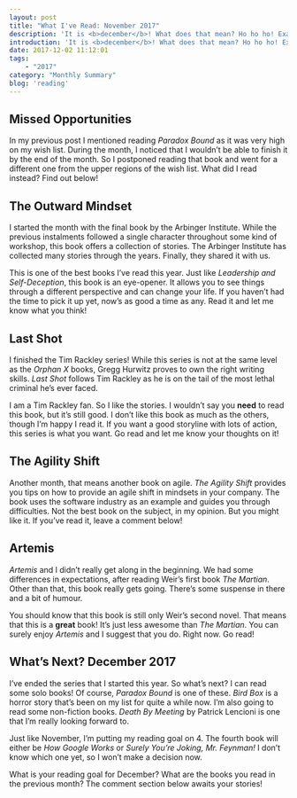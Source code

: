 ```yaml
---
layout: post
title: "What I've Read: November 2017"
description: 'It is <b>december</b>! What does that mean? Ho ho ho! Exactly! Another month has passed! So I present you another blog post about what I&#8217;ve read! How was my November? What are my thoughts on the books I&#8217;ve read? What was my goal again? 4 books? Here&#8217;s how I did.'
introduction: 'It is <b>december</b>! What does that mean? Ho ho ho! Exactly! Another month has passed! So I present you another blog post about what I&#8217;ve read! How was my November? What are my thoughts on the books I&#8217;ve read? What was my goal again? 4 books? Here&#8217;s how I did.'
date: 2017-12-02 11:12:01
tags:
    - "2017"
category: "Monthly Summary"
blog: 'reading'
---
```

## Missed Opportunities

In my previous post I mentioned reading <em>Paradox Bound</em> as it was very high on my wish list. During the month, I noticed that I wouldn&#8217;t be able to finish it by the end of the month. So I postponed reading that book and went for a different one from the upper regions of the wish list. What did I read instead? Find out below!

## The Outward Mindset

I started the month with the final book by the Arbinger Institute. While the previous instalments followed a single character throughout some kind of workshop, this book offers a collection of stories. The Arbinger Institute has collected many stories through the years. Finally, they shared it with us.

This is one of the best books I&#8217;ve read this year. Just like <em>Leadership and Self-Deception</em>, this book is an eye-opener. It allows you to see things through a different perspective and can change your life. If you haven&#8217;t had the time to pick it up yet, now&#8217;s as good a time as any. Read it and let me know what you think!

## Last Shot

I finished the Tim Rackley series! While this series is not at the same level as the <em>Orphan X</em> books, Gregg Hurwitz proves to own the right writing skills. <em>Last Shot</em> follows Tim Rackley as he is on the tail of the most lethal criminal he&#8217;s ever faced.

I am a Tim Rackley fan. So I like the stories. I wouldn&#8217;t say you <b>need</b> to read this book, but it&#8217;s still good. I don&#8217;t like this book as much as the others, though I&#8217;m happy I read it. If you want a good storyline with lots of action, this series is what you want. Go read and let me know your thoughts on it!

## The Agility Shift

Another month, that means another book on agile. <em>The Agility Shift</em> provides you tips on how to provide an agile shift in mindsets in your company. The book uses the software industry as an example and guides you through difficulties. Not the best book on the subject, in my opinion. But you might like it. If you&#8217;ve read it, leave a comment below!

## Artemis

<em>Artemis</em> and I didn&#8217;t really get along in the beginning. We had some differences in expectations, after reading Weir&#8217;s first book <em>The Martian</em>. Other than that, this book really gets going. There&#8217;s some suspense in there and a bit of humour.

You should know that this book is still only Weir&#8217;s second novel. That means that this is a <b>great</b> book! It&#8217;s just less awesome than <em>The Martian</em>. You can surely enjoy <em>Artemis</em> and I suggest that you do. Right now. Go read!

## What&#8217;s Next? December 2017

I&#8217;ve ended the series that I started this year. So what&#8217;s next? I can read some solo books! Of course, <em>Paradox Bound</em> is one of these. <em>Bird Box</em> is a horror story that&#8217;s been on my list for quite a while now. I&#8217;m also going to read some non-fiction books. <em>Death By Meeting</em> by Patrick Lencioni is one that I&#8217;m really looking forward to.

Just like November, I&#8217;m putting my reading goal on 4. The fourth book will either be <em>How Google Works</em> or <em>Surely You&#8217;re Joking, Mr. Feynman!</em> I don&#8217;t know which one yet, so I won&#8217;t make a decision now.

What is your reading goal for December? What are the books you read in the previous month? The comment section below awaits your stories!